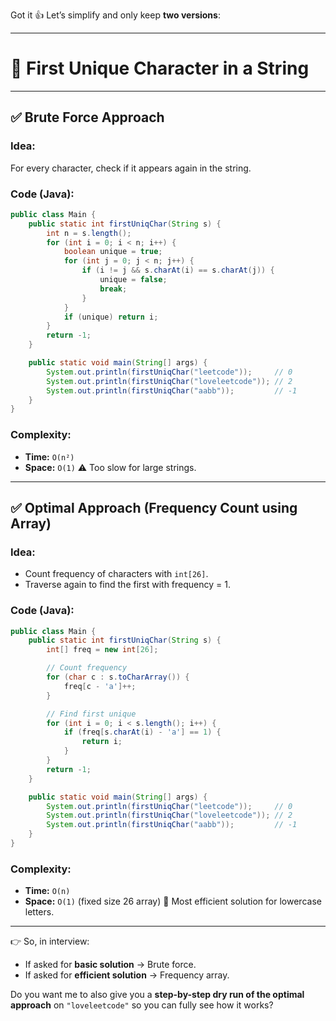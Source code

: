 Got it 👍 Let’s simplify and only keep **two versions**:

---

# 🎯 First Unique Character in a String

---

## ✅ Brute Force Approach

### Idea:

For every character, check if it appears again in the string.

### Code (Java):

```java
public class Main {
    public static int firstUniqChar(String s) {
        int n = s.length();
        for (int i = 0; i < n; i++) {
            boolean unique = true;
            for (int j = 0; j < n; j++) {
                if (i != j && s.charAt(i) == s.charAt(j)) {
                    unique = false;
                    break;
                }
            }
            if (unique) return i;
        }
        return -1;
    }

    public static void main(String[] args) {
        System.out.println(firstUniqChar("leetcode"));     // 0
        System.out.println(firstUniqChar("loveleetcode")); // 2
        System.out.println(firstUniqChar("aabb"));         // -1
    }
}
```

### Complexity:

* **Time:** `O(n²)`
* **Space:** `O(1)`
  ⚠️ Too slow for large strings.

---

## ✅ Optimal Approach (Frequency Count using Array)

### Idea:

* Count frequency of characters with `int[26]`.
* Traverse again to find the first with frequency = 1.

### Code (Java):

```java
public class Main {
    public static int firstUniqChar(String s) {
        int[] freq = new int[26];

        // Count frequency
        for (char c : s.toCharArray()) {
            freq[c - 'a']++;
        }

        // Find first unique
        for (int i = 0; i < s.length(); i++) {
            if (freq[s.charAt(i) - 'a'] == 1) {
                return i;
            }
        }
        return -1;
    }

    public static void main(String[] args) {
        System.out.println(firstUniqChar("leetcode"));     // 0
        System.out.println(firstUniqChar("loveleetcode")); // 2
        System.out.println(firstUniqChar("aabb"));         // -1
    }
}
```

### Complexity:

* **Time:** `O(n)`
* **Space:** `O(1)` (fixed size 26 array)
  🚀 Most efficient solution for lowercase letters.

---

👉 So, in interview:

* If asked for **basic solution** → Brute force.
* If asked for **efficient solution** → Frequency array.

Do you want me to also give you a **step-by-step dry run of the optimal approach** on `"loveleetcode"` so you can fully see how it works?
